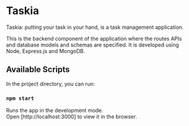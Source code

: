 # Taskia

Taskia: putting your task in your hand, is a task management application. 

This is the backend component of the application where the routes APIs and database models and schemas are specified.
It is developed using Node, Express.js and MongoDB.

## Available Scripts

In the project directory, you can run:

### `npm start`

Runs the app in the development mode.<br>
Open [http://localhost:3000] to view it in the browser.
